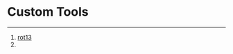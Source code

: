 # Custom Tools
---
1. [rot13](https://github.com/mk3-14159/custom_tools/blob/master/rot/rot_calculator.py)
2. 


